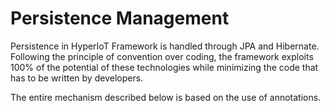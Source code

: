 # Persistence Management [](id=persistence-management)

Persistence in HyperIoT Framework is handled through JPA and Hibernate. 
Following the principle of convention over coding, the framework exploits 100% of the potential of these technologies while minimizing the code that has to be written by developers.

The entire mechanism described below is based on the use of annotations.
